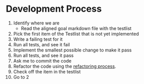 # Development Process

1. Identify where we are
    - Read the aligned goal markdown file with the testlist
1. Pick the first item of the Testlist that is not yet implemented
1. Write a failing test for it
1. Run all tests, and see it fail
1. Implement the smallest possible change to make it pass
1. Run all tests, and see it pass
1. Ask me to commit the code
1. Refactor the code using the [refactoring process](./refactoring-process.md).
1. Check off the item in the testlist
1. Go to 2